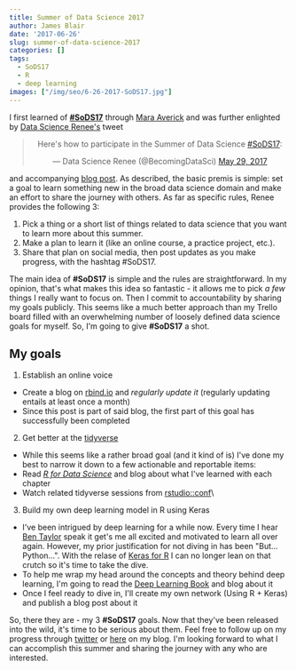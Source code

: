 ```yaml
---
title: Summer of Data Science 2017
author: James Blair
date: '2017-06-26'
slug: summer-of-data-science-2017
categories: []
tags:
  - SoDS17
  - R
  - deep learning
images: ["/img/seo/6-26-2017-SoDS17.jpg"]
---
```


I first learned of [**#SoDS17**](https://twitter.com/search?q=%23SoDS17&src=tyah) through [Mara Averick](https://twitter.com/dataandme) and was further enlighted by [Data Science Renee's](https://twitter.com/BecomingDataSci) tweet

<blockquote class="twitter-tweet" data-lang="en" align="center"><p lang="en" dir="ltr">Here&#39;s how to participate in the Summer of Data Science <a href="https://twitter.com/hashtag/SoDS17?src=hash">#SoDS17</a>:</p>&mdash; Data Science Renee (@BecomingDataSci) <a href="https://twitter.com/BecomingDataSci/status/869240476892835840">May 29, 2017</a></blockquote>
<script async src="//platform.twitter.com/widgets.js" charset="utf-8"></script>

and accompanying [blog post](https://www.becomingadatascientist.com/2017/05/29/summer-of-data-science-2017/). As described, the basic premis is simple: set a goal to learn something new in the broad data science domain and make an effort to share the journey with others. As far as specific rules, Renee provides the following 3:

1. Pick a thing or a short list of things related to data science that you want to learn more about this summer.
2. Make a plan to learn it (like an online course, a practice project, etc.).
3. Share that plan on social media, then post updates as you make progress, with the hashtag #SoDS17.

The main idea of **#SoDS17** is simple and the rules are straightforward. In my opinion, that's what makes this idea so fantastic - it allows me to pick *a few* things I really want to focus on. Then I commit to accountability by sharing my goals publicly. This seems like a much better approach than my Trello board filled with an overwhelming number of loosely defined data science goals for myself. So, I'm going to give **#SoDS17** a shot.

## My goals
1. Establish an online voice
  - Create a blog on [rbind.io](https://support.rbind.io/about/) and *regularly update it* (regularly updating entails at least once a month)
  - Since this post is part of said blog, the first part of this goal has successfully been completed
2. Get better at the [tidyverse](http://tidyverse.org/)
  - While this seems like a rather broad goal (and it kind of is) I've done my best to narrow it down to a few actionable and reportable items:
  - Read [*R for Data Science*](http://r4ds.had.co.nz) and blog about what I've learned with each chapter
  - Watch related tidyverse sessions from [rstudio::conf](https://www.rstudio.com/conference/)\
3. Build my own deep learning model in R using Keras
  - I've been intrigued by deep learning for a while now. Every time I hear [Ben Taylor](https://twitter.com/bentaylordata) speak it get's me all excited and motivated to learn all over again. However, my prior justification for not diving in has been "But... Python...". With the relase of [Keras for R](https://rstudio.github.io/keras/) I can no longer lean on that crutch so it's time to take the dive.
  - To help me wrap my head around the concepts and theory behind deep learning, I'm going to read the [Deep Learning Book](http://www.deeplearningbook.org/) and blog about it
  - Once I feel ready to dive in, I'll create my own network (Using R + Keras) and publish a blog post about it
  


So, there they are - my 3 **#SoDS17** goals. Now that they've been released into the wild, it's time to be serious about them. Feel free to follow up on my progress through [twitter](https://twitter.com/Blair09M) or [here](https://batteriesnotincluded.rbind.io/) on my blog. I'm looking forward to what I can accomplish this summer and sharing the journey with any who are interested.
   